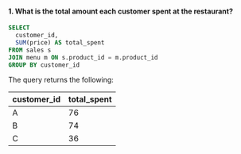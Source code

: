 #### 1. What is the total amount each customer spent at the restaurant?
```sql
SELECT
  customer_id,
  SUM(price) AS total_spent
FROM sales s
JOIN menu m ON s.product_id = m.product_id
GROUP BY customer_id
```

The query returns the following: 

| customer_id | total_spent |
| --- | --- |
| A | 76 |
| B | 74 |
| C | 36 |
